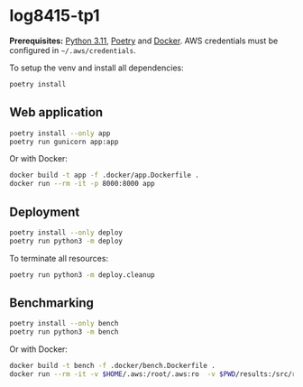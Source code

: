# log8415-tp1

**Prerequisites:** [Python 3.11](https://www.python.org), [Poetry](https://python-poetry.org/) and [Docker](https://www.docker.com/). AWS credentials must be configured in `~/.aws/credentials`.

To setup the venv and install all dependencies:

```sh
poetry install
```

## Web application

```sh
poetry install --only app
poetry run gunicorn app:app
```

Or with Docker:

```sh
docker build -t app -f .docker/app.Dockerfile .
docker run --rm -it -p 8000:8000 app
```

## Deployment

```sh
poetry install --only deploy
poetry run python3 -m deploy
```

To terminate all resources:

```sh
poetry run python3 -m deploy.cleanup
```

## Benchmarking

```sh
poetry install --only bench
poetry run python3 -m bench
```

Or with Docker:

```sh
docker build -t bench -f .docker/bench.Dockerfile .
docker run --rm -it -v $HOME/.aws:/root/.aws:ro  -v $PWD/results:/src/results bench
```
